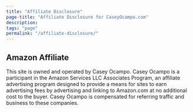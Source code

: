 ```yaml
---
title: "Affiliate Disclosure"
page-title: "Affiliate Disclosure for CaseyOcampo.com"
description:
tags: "page"
permalink: "/affiliate-disclosure/"
---
```


## Amazon Affiliate

This site is owned and operated by Casey Ocampo. Casey Ocampo is a participant in the Amazon Services LLC Associates Program, an affiliate advertising program designed to provide a means for sites to earn advertising fees by advertising and linking to Amazon.com at no additional cost to the buyer. Casey Ocampo is compensated for referring traffic and business to these companies.
